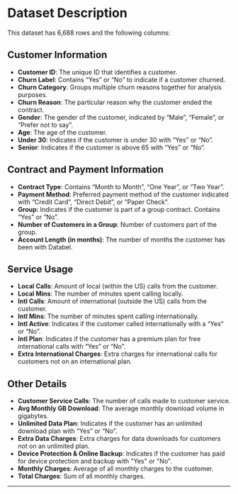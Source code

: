 # Dataset Description

This dataset has 6,688 rows and the following columns:

## Customer Information
- **Customer ID**: The unique ID that identifies a customer.
- **Churn Label**: Contains “Yes” or “No” to indicate if a customer churned.
- **Churn Category**: Groups multiple churn reasons together for analysis purposes.
- **Churn Reason**: The particular reason why the customer ended the contract.
- **Gender**: The gender of the customer, indicated by “Male”, “Female”, or “Prefer not to say”.
- **Age**: The age of the customer.
- **Under 30**: Indicates if the customer is under 30 with “Yes” or “No”.
- **Senior**: Indicates if the customer is above 65 with “Yes” or “No”.

## Contract and Payment Information
- **Contract Type**: Contains “Month to Month”, “One Year”, or “Two Year”.
- **Payment Method**: Preferred payment method of the customer indicated with “Credit Card”, “Direct Debit”, or “Paper Check”.
- **Group**: Indicates if the customer is part of a group contract. Contains “Yes” or “No”.
- **Number of Customers in a Group**: Number of customers part of the group.
- **Account Length (in months)**: The number of months the customer has been with Databel.

## Service Usage
- **Local Calls**: Amount of local (within the US) calls from the customer.
- **Local Mins**: The number of minutes spent calling locally.
- **Intl Calls**: Amount of international (outside the US) calls from the customer.
- **Intl Mins**: The number of minutes spent calling internationally.
- **Intl Active**: Indicates if the customer called internationally with a “Yes” or “No”.
- **Intl Plan**: Indicates if the customer has a premium plan for free international calls with “Yes” or “No”.
- **Extra International Charges**: Extra charges for international calls for customers not on an international plan.

## Other Details
- **Customer Service Calls**: The number of calls made to customer service.
- **Avg Monthly GB Download**: The average monthly download volume in gigabytes.
- **Unlimited Data Plan**: Indicates if the customer has an unlimited download plan with “Yes” or “No”.
- **Extra Data Charges**: Extra charges for data downloads for customers not on an unlimited plan.
- **Device Protection & Online Backup**: Indicates if the customer has paid for device protection and backup with "Yes" or "No".
- **Monthly Charges**: Average of all monthly charges to the customer.
- **Total Charges**: Sum of all monthly charges.

---


